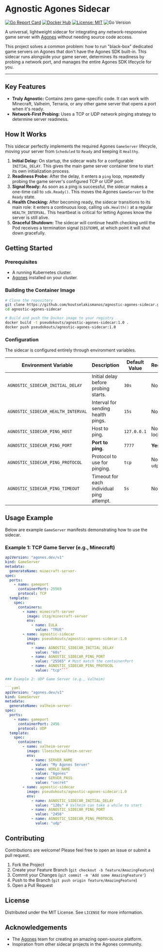 # Agnostic Agones Sidecar

[![Go Report Card](https://goreportcard.com/badge/github.com/koutselakismanos/agnostic-agones-sidecar)](https://goreportcard.com/report/github.com/koutselakismanos/agnostic-agones-sidecar)
[![Docker Hub](https://img.shields.io/docker/pulls/pseudokouts/agnostic-agones-sidecar?style=for-the-badge&logo=docker)](https://hub.docker.com/r/pseudokouts/agnostic-agones-sidecar)
[![License: MIT](https://img.shields.io/badge/License-MIT-yellow.svg)](https://opensource.org/licenses/MIT)
![Go Version](https://img.shields.io/badge/Go-1.21+-00ADD8?style=flat&logo=go)

A universal, lightweight sidecar for integrating any network-responsive game server with [Agones](https://agones.dev) without needing source code access.

This project solves a common problem: how to run "black-box" dedicated game servers on Agones that don't have the Agones SDK built-in. This sidecar runs alongside your game server, determines its readiness by probing a network port, and manages the entire Agones SDK lifecycle for you.

---

## Key Features

-   **Truly Agnostic:** Contains zero game-specific code. It can work with Minecraft, Valheim, Terraria, or any other game server that opens a port when it's ready.
-   **Network-First Probing:** Uses a TCP or UDP network pinging strategy to determine server readiness.

## How It Works

This sidecar perfectly implements the required Agones `GameServer` lifecycle, moving your server from `Scheduled` to `Ready` and keeping it `Healthy`.

1.  **Initial Delay:** On startup, the sidecar waits for a configurable `INITIAL_DELAY`. This gives the main game server container time to start its own initialization process.
2.  **Readiness Probe:** After the delay, it enters a `ping` loop, repeatedly probing the game server's configured TCP or UDP port.
3.  **Signal Ready:** As soon as a ping is successful, the sidecar makes a one-time call to `sdk.Ready()`. This moves the Agones `GameServer` to the `Ready` state.
4.  **Health Checking:** After becoming ready, the sidecar transitions to its main role: it enters a continuous loop, calling `sdk.Health()` at a regular `HEALTH_INTERVAL`. This heartbeat is critical for letting Agones know the server is still alive.
5.  **Graceful Shutdown:** The sidecar will continue health checking until the Pod receives a termination signal (`SIGTERM`), at which point it will shut down gracefully.

## Getting Started

### Prerequisites

-   A running Kubernetes cluster.
-   [Agones](https://agones.dev/site/docs/installation/) installed on your cluster.

### Building the Container Image

```bash
# Clone the repository
git clone https://github.com/koutselakismanos/agnostic-agones-sidecar.git
cd agnostic-agones-sidecar

# Build and push the Docker image to your registry
docker build -t pseudokouts/agnostic-agones-sidecar:1.0 .
docker push pseudokouts/agnostic-agones-sidecar:1.0
```

### Configuration

The sidecar is configured entirely through environment variables.

| Environment Variable                    | Description                                     | Default Value | Required?          |
| --------------------------------------- | ----------------------------------------------- | ------------- | ------------------ |
| `AGNOSTIC_SIDECAR_INITIAL_DELAY`        | Initial delay before probing starts.            | `30s`         | No                 |
| `AGNOSTIC_SIDECAR_HEALTH_INTERVAL`      | Interval for sending health pings.              | `15s`         | No                 |
| `AGNOSTIC_SIDECAR_PING_HOST`            | Host to ping.                                   | `127.0.0.1`   | No (uses localhost)|
| `AGNOSTIC_SIDECAR_PING_PORT`            | **Port to ping.**                               | `7777`        | **Yes**            |
| `AGNOSTIC_SIDECAR_PING_PROTOCOL`        | Protocol to use for pinging.                    | `tcp`         | No (`tcp` or `udp`)|
| `AGNOSTIC_SIDECAR_PING_TIMEOUT`         | Timeout for each individual ping attempt.       | `5s`          | No                 |

## Usage Example

Below are example `GameServer` manifests demonstrating how to use the sidecar.

### Example 1: TCP Game Server (e.g., Minecraft)

```yaml
apiVersion: "agones.dev/v1"
kind: GameServer
metadata:
  generateName: minecraft-server-
spec:
  ports:
    - name: gameport
      containerPort: 25565
      protocol: TCP
  template:
    spec:
      containers:
        - name: minecraft-server
          image: itzg/minecraft-server
          env:
            - name: EULA
              value: "TRUE"
        - name: agnostic-sidecar
          image: pseudokouts/agnostic-agones-sidecar:1.0
          env:
            - name: AGNOSTIC_SIDECAR_INITIAL_DELAY
              value: "60s"
            - name: AGNOSTIC_SIDECAR_PING_PORT
              value: "25565" # Must match the containerPort
            - name: AGNOSTIC_SIDECAR_PING_PROTOCOL
              value: "tcp"```

### Example 2: UDP Game Server (e.g., Valheim)

```yaml
apiVersion: "agones.dev/v1"
kind: GameServer
metadata:
  generateName: valheim-server-
spec:
  ports:
    - name: gameport
      containerPort: 2456
      protocol: UDP
  template:
    spec:
      containers:
        - name: valheim-server
          image: lloesche/valheim-server
          env:
            - name: SERVER_NAME
              value: "My Agones Server"
            - name: WORLD_NAME
              value: "Agones"
            - name: SERVER_PASS
              value: "secret"
        - name: agnostic-sidecar
          image: pseudokouts/agnostic-agones-sidecar:1.0
          env:
            - name: AGNOSTIC_SIDECAR_INITIAL_DELAY
              value: "120s" # Valheim can take a while to start
            - name: AGNOSTIC_SIDECAR_PING_PORT
              value: "2456"
            - name: AGNOSTIC_SIDECAR_PING_PROTOCOL
              value: "udp"
```

## Contributing

Contributions are welcome! Please feel free to open an issue or submit a pull request.

1.  Fork the Project
2.  Create your Feature Branch (`git checkout -b feature/AmazingFeature`)
3.  Commit your Changes (`git commit -m 'Add some AmazingFeature'`)
4.  Push to the Branch (`git push origin feature/AmazingFeature`)
5.  Open a Pull Request

## License

Distributed under the MIT License. See `LICENSE` for more information.

## Acknowledgements

-   The [Agones](https://agones.dev) team for creating an amazing open-source platform.
-   Inspiration from other sidecar projects in the Agones community.